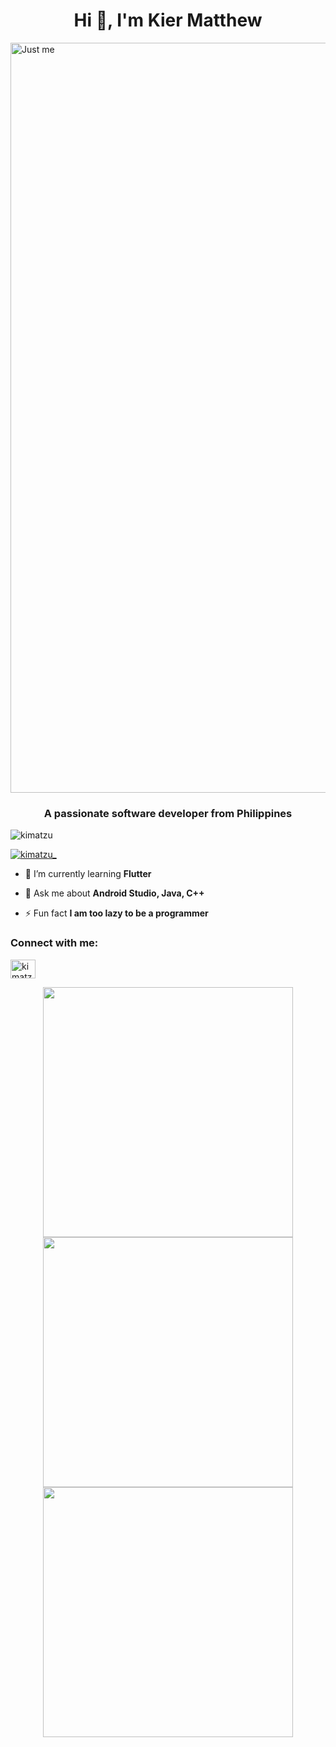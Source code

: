 <h1 align="center">Hi 👋, I'm Kier Matthew</h1>
<img aligh="right" alt="Just me" width = "1200" src="https://i.pinimg.com/originals/85/64/dd/8564dd08e05e1149125e3ec7bc0cac0b.gif">

<h3 align="center">A passionate software developer from Philippines</h3>

<p align="left"> <img src="https://komarev.com/ghpvc/?username=kimatzu&label=Profile%20views&color=0e75b6&style=flat" alt="kimatzu" /> </p>

<p align="left"> <a href="https://twitter.com/kimatzu_" target="blank"><img src="https://img.shields.io/twitter/follow/kimatzu_?logo=twitter&style=for-the-badge" alt="kimatzu_" /></a> </p>

- 🌱 I’m currently learning **Flutter**

- 💬 Ask me about **Android Studio, Java, C++**

- ⚡ Fun fact **I am too lazy to be a programmer**

<h3 align="left">Connect with me:</h3>
<p align="left">
<a href="https://twitter.com/kimatzu_" target="blank"><img align="center" src="https://raw.githubusercontent.com/rahuldkjain/github-profile-readme-generator/master/src/images/icons/Social/twitter.svg" alt="kimatzu_" height="30" width="40" /></a>
</p>

<div align="center">
   <img width="400" src="https://github-readme-stats.vercel.app/api?username=princejoogie&count_private=true&include_all_commits=true&show_icons=true&hide_border=true&title_color=58A6FF&icon_color=1F6FEB&text_color=C3D1D9&bg_color=0D1117" />
   <img width="400" src="" />
</div>

<div align="center">  
  <img width="400" src="[![Kier Matthew's Github stats](https://github-readme-stats.vercel.app/api?username=kimatzu)](https://github.com/kimatzu/github-readme-stats)" />
</div>
